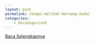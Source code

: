 ```yaml
---
layout: post
permalink: /mimpi-melihat-beruang-madu/
categories:
    - Uncategorized
---
```


[Baca Selengkapnya](/07)
